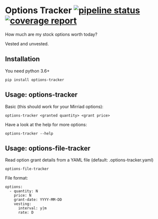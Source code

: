# Options Tracker [![pipeline status](https://gitlab.com/OldIronHorse/options-tracker/badges/master/pipeline.svg)](https://gitlab.com/OldIronHorse/options-tracker/-/commits/master) [![coverage report](https://gitlab.com/OldIronHorse/options-tracker/badges/master/coverage.svg)](https://gitlab.com/OldIronHorse/options-tracker/-/commits/master)


How much are my stock options worth today?

Vested and unvested.

## Installation

You need python 3.6+

`pip install options-tracker`

## Usage: options-tracker

Basic (this should work for your Mirriad options):

`options-tracker <granted quantity> <grant price>`

Have a look at the help for more options:

`options-tracker --help`

## Usage: options-file-tracker

Read option grant details from a YAML file (default: .options-tracker.yaml)

`options-file-tracker`

File format:

```
options:
  - quantity: N
    price: N
    grant-date: YYYY-MM-DD
    vesting:
      interval: y|m
      rate: D
```